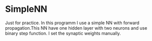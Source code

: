 # SimpleNN
Just for practice.
In this programm I use a simple NN with forward propagation.This NN have one hidden layer with two neurons and use binary step function.
I set the synaptic weights manually.
